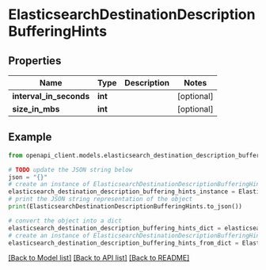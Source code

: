 # ElasticsearchDestinationDescriptionBufferingHints


## Properties

Name | Type | Description | Notes
------------ | ------------- | ------------- | -------------
**interval_in_seconds** | **int** |  | [optional] 
**size_in_mbs** | **int** |  | [optional] 

## Example

```python
from openapi_client.models.elasticsearch_destination_description_buffering_hints import ElasticsearchDestinationDescriptionBufferingHints

# TODO update the JSON string below
json = "{}"
# create an instance of ElasticsearchDestinationDescriptionBufferingHints from a JSON string
elasticsearch_destination_description_buffering_hints_instance = ElasticsearchDestinationDescriptionBufferingHints.from_json(json)
# print the JSON string representation of the object
print(ElasticsearchDestinationDescriptionBufferingHints.to_json())

# convert the object into a dict
elasticsearch_destination_description_buffering_hints_dict = elasticsearch_destination_description_buffering_hints_instance.to_dict()
# create an instance of ElasticsearchDestinationDescriptionBufferingHints from a dict
elasticsearch_destination_description_buffering_hints_from_dict = ElasticsearchDestinationDescriptionBufferingHints.from_dict(elasticsearch_destination_description_buffering_hints_dict)
```
[[Back to Model list]](../README.md#documentation-for-models) [[Back to API list]](../README.md#documentation-for-api-endpoints) [[Back to README]](../README.md)


